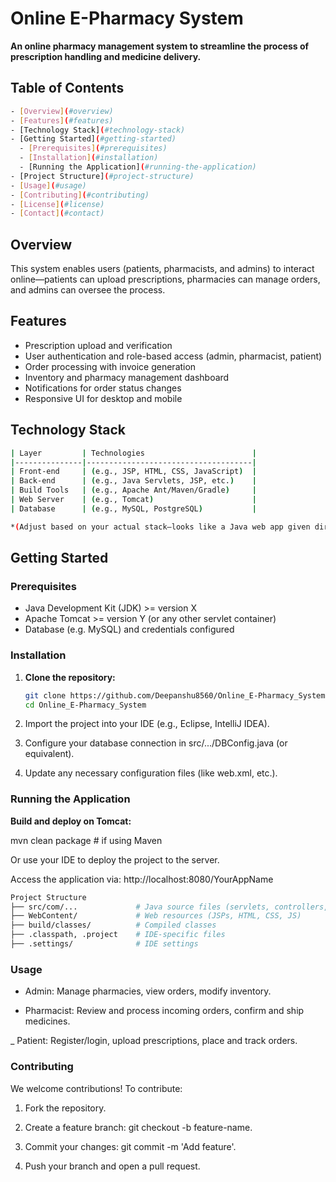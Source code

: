 # Online E-Pharmacy System

**An online pharmacy management system to streamline the process of prescription handling and medicine delivery.**

## Table of Contents
```bash 
- [Overview](#overview)
- [Features](#features)
- [Technology Stack](#technology-stack)
- [Getting Started](#getting-started)
  - [Prerequisites](#prerequisites)
  - [Installation](#installation)
  - [Running the Application](#running-the-application)
- [Project Structure](#project-structure)
- [Usage](#usage)
- [Contributing](#contributing)
- [License](#license)
- [Contact](#contact)
```
## Overview
This system enables users (patients, pharmacists, and admins) to interact online—patients can upload prescriptions, pharmacies can manage orders, and admins can oversee the process.

## Features

- Prescription upload and verification
- User authentication and role-based access (admin, pharmacist, patient)
- Order processing with invoice generation
- Inventory and pharmacy management dashboard
- Notifications for order status changes
- Responsive UI for desktop and mobile

## Technology Stack
```bash 
| Layer         | Technologies                        |
|---------------|-------------------------------------|
| Front-end     | (e.g., JSP, HTML, CSS, JavaScript)  |
| Back-end      | (e.g., Java Servlets, JSP, etc.)    |
| Build Tools   | (e.g., Apache Ant/Maven/Gradle)     |
| Web Server    | (e.g., Tomcat)                      |
| Database      | (e.g., MySQL, PostgreSQL)           |

*(Adjust based on your actual stack—looks like a Java web app given directories like `src/com`, `WebContent`, and `build/classes`.)*
```


## Getting Started

### Prerequisites
- Java Development Kit (JDK) >= version X
- Apache Tomcat >= version Y (or any other servlet container)
- Database (e.g. MySQL) and credentials configured

### Installation
1. **Clone the repository:**
   ```bash
   git clone https://github.com/Deepanshu8560/Online_E-Pharmacy_System.git
   cd Online_E-Pharmacy_System

2. Import the project into your IDE (e.g., Eclipse, IntelliJ IDEA).

3. Configure your database connection in src/.../DBConfig.java (or equivalent).

4. Update any necessary configuration files (like web.xml, etc.).

### Running the Application

**Build and deploy on Tomcat:**

mvn clean package  # if using Maven


Or use your IDE to deploy the project to the server.

Access the application via: http://localhost:8080/YourAppName
```bash
Project Structure
├── src/com/...             # Java source files (servlets, controllers, DAOs, models)
├── WebContent/             # Web resources (JSPs, HTML, CSS, JS)
├── build/classes/          # Compiled classes
├── .classpath, .project    # IDE-specific files
├── .settings/              # IDE settings
```

### Usage

- Admin: Manage pharmacies, view orders, modify inventory.

- Pharmacist: Review and process incoming orders, confirm and ship medicines.

_ Patient: Register/login, upload prescriptions, place and track orders.


### Contributing

We welcome contributions! To contribute:

1. Fork the repository.

2. Create a feature branch: git checkout -b feature-name.

3. Commit your changes: git commit -m 'Add feature'.

4. Push your branch and open a pull request.
